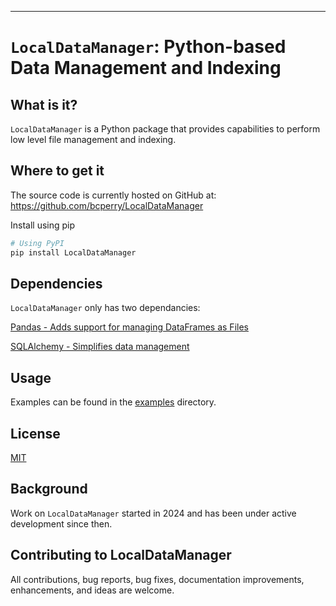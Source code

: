 

-----------------

# ``LocalDataManager``: Python-based Data Management and Indexing

## What is it?

``LocalDataManager`` is a Python package that provides capabilities to perform low level file management and indexing.

## Where to get it
The source code is currently hosted on GitHub at:
https://github.com/bcperry/LocalDataManager

Install using pip
```sh
# Using PyPI
pip install LocalDataManager
```

## Dependencies

``LocalDataManager`` only has two dependancies:

[Pandas - Adds support for managing DataFrames as Files](https://pandas.pydata.org)

[SQLAlchemy - Simplifies data management](https://www.sqlalchemy.org/)


## Usage
Examples can be found in the [examples](https://github.com/bcperry/LocalDataManager/tree/master/examples) directory.

## License
[MIT](LICENSE)


## Background
Work on ``LocalDataManager`` started in 2024 and
has been under active development since then.

## Contributing to LocalDataManager

All contributions, bug reports, bug fixes, documentation improvements, enhancements, and ideas are welcome.